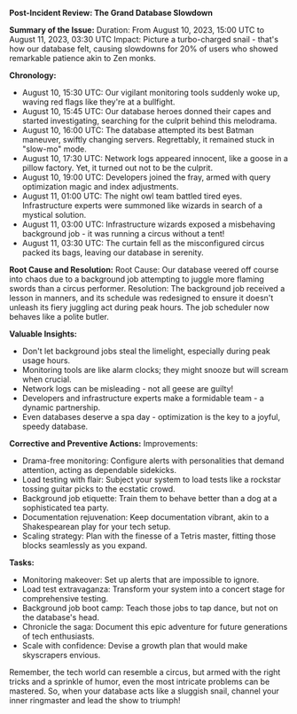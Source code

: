 **Post-Incident Review: The Grand Database Slowdown**

**Summary of the Issue:** Duration: From August 10, 2023, 15:00 UTC to August 11, 2023, 03:30 UTC Impact: Picture a turbo-charged snail - that's how our database felt, causing slowdowns for 20% of users who showed remarkable patience akin to Zen monks.

**Chronology:**

- August 10, 15:30 UTC: Our vigilant monitoring tools suddenly woke up, waving red flags like they're at a bullfight.
- August 10, 15:45 UTC: Our database heroes donned their capes and started investigating, searching for the culprit behind this melodrama.
- August 10, 16:00 UTC: The database attempted its best Batman maneuver, swiftly changing servers. Regrettably, it remained stuck in "slow-mo" mode.
- August 10, 17:30 UTC: Network logs appeared innocent, like a goose in a pillow factory. Yet, it turned out not to be the culprit.
- August 10, 19:00 UTC: Developers joined the fray, armed with query optimization magic and index adjustments.
- August 11, 01:00 UTC: The night owl team battled tired eyes. Infrastructure experts were summoned like wizards in search of a mystical solution.
- August 11, 03:00 UTC: Infrastructure wizards exposed a misbehaving background job - it was running a circus without a tent!
- August 11, 03:30 UTC: The curtain fell as the misconfigured circus packed its bags, leaving our database in serenity.

**Root Cause and Resolution:** Root Cause: Our database veered off course into chaos due to a background job attempting to juggle more flaming swords than a circus performer. Resolution: The background job received a lesson in manners, and its schedule was redesigned to ensure it doesn't unleash its fiery juggling act during peak hours. The job scheduler now behaves like a polite butler.

**Valuable Insights:**

- Don't let background jobs steal the limelight, especially during peak usage hours.
- Monitoring tools are like alarm clocks; they might snooze but will scream when crucial.
- Network logs can be misleading - not all geese are guilty!
- Developers and infrastructure experts make a formidable team - a dynamic partnership.
- Even databases deserve a spa day - optimization is the key to a joyful, speedy database.

**Corrective and Preventive Actions:** Improvements:

- Drama-free monitoring: Configure alerts with personalities that demand attention, acting as dependable sidekicks.
- Load testing with flair: Subject your system to load tests like a rockstar tossing guitar picks to the ecstatic crowd.
- Background job etiquette: Train them to behave better than a dog at a sophisticated tea party.
- Documentation rejuvenation: Keep documentation vibrant, akin to a Shakespearean play for your tech setup.
- Scaling strategy: Plan with the finesse of a Tetris master, fitting those blocks seamlessly as you expand.

**Tasks:** 

- Monitoring makeover: Set up alerts that are impossible to ignore.
- Load test extravaganza: Transform your system into a concert stage for comprehensive testing.
- Background job boot camp: Teach those jobs to tap dance, but not on the database's head.
- Chronicle the saga: Document this epic adventure for future generations of tech enthusiasts.
- Scale with confidence: Devise a growth plan that would make skyscrapers envious.

Remember, the tech world can resemble a circus, but armed with the right tricks and a sprinkle of humor, even the most intricate problems can be mastered. So, when your database acts like a sluggish snail, channel your inner ringmaster and lead the show to triumph!
